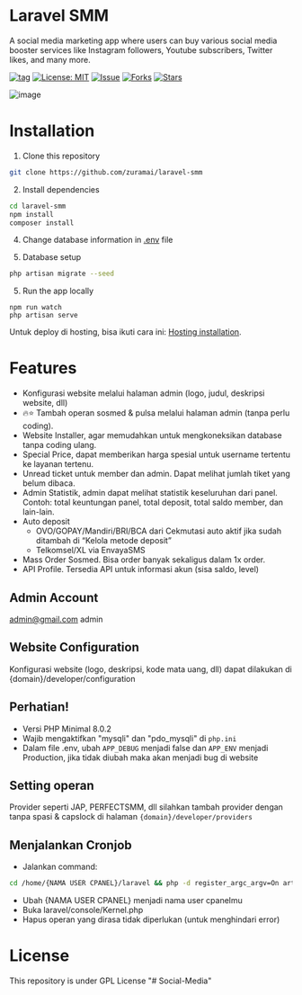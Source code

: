 # Laravel SMM

A social media marketing app where users can buy various social media booster services like Instagram followers, Youtube subscribers, Twitter likes, and many more.


[![tag](https://img.shields.io/github/tag/zuramai/laravel-smm.svg)](https://github.com/zuramai/laravel-smm) [![License: MIT](https://img.shields.io/badge/License-GPL-blue.svg)](https://github.com/zuramai/laravel-smm/blob/master/LICENSE) [![Issue](https://img.shields.io/github/issues/zuramai/laravel-smm)](https://img.shields.io/github/issues/zuramai/laravel-smm) [![Forks](https://img.shields.io/github/forks/zuramai/laravel-smm)](https://img.shields.io/github/forks/zuramai/laravel-smm) [![Stars](https://img.shields.io/github/stars/zuramai/laravel-smm)](https://img.shields.io/github/stars/zuramai/laravel-smm)

![image](https://user-images.githubusercontent.com/45036724/177029755-a54a7980-4ebd-4edb-801a-94b0fb4fd00a.png)

# Installation

1. Clone this repository
```bash
git clone https://github.com/zuramai/laravel-smm
```
2. Install dependencies
```bash
cd laravel-smm
npm install
composer install
```

4. Change database information in [.env](https://github.com/zuramai/laravel-smm/blob/master/.env) file

5. Database setup

```bash
php artisan migrate --seed
```

5. Run the app locally
```
npm run watch
php artisan serve
```

Untuk deploy di hosting, bisa ikuti cara ini: [Hosting installation](hosting-installation.md).

# Features

- Konfigurasi website melalui halaman admin (logo, judul, deskripsi website, dll)
- 🔥⭐ Tambah operan sosmed & pulsa melalui halaman admin (tanpa perlu coding).
- Website Installer, agar memudahkan untuk mengkoneksikan database tanpa coding ulang.
- Special Price, dapat memberikan harga spesial untuk username tertentu ke layanan tertenu.
- Unread ticket untuk member dan admin. Dapat melihat jumlah tiket yang belum dibaca.
- Admin Statistik, admin dapat melihat statistik keseluruhan dari panel. Contoh: total keuntungan panel, total deposit, total saldo member, dan lain-lain.
- Auto deposit 
    - OVO/GOPAY/Mandiri/BRI/BCA dari Cekmutasi auto aktif jika sudah ditambah di “Kelola metode deposit”
    - Telkomsel/XL via EnvayaSMS
- Mass Order Sosmed. Bisa order banyak sekaligus dalam 1x order.
- API Profile. Tersedia API untuk informasi akun (sisa saldo, level)

## Admin Account

admin@gmail.com	
admin

## Website Configuration

Konfigurasi website (logo, deskripsi, kode mata uang, dll) dapat dilakukan di {domain}/developer/configuration

## Perhatian!

- Versi PHP Minimal 8.0.2
- Wajib mengaktifkan "mysqli" dan "pdo_mysqli" di `php.ini`
- Dalam file .env, ubah `APP_DEBUG` menjadi false dan `APP_ENV` menjadi Production, jika tidak diubah maka akan menjadi bug di website

## Setting operan

Provider seperti JAP, PERFECTSMM, dll silahkan tambah provider dengan tanpa spasi & capslock di halaman `{domain}/developer/providers`


## Menjalankan Cronjob

- Jalankan command:
```bash
cd /home/{NAMA USER CPANEL}/laravel && php -d register_argc_argv=On artisan schedule:run >> /home/{NAMA USER CPANEL}/logs/cron.log 2>&1 
```

- Ubah {NAMA USER CPANEL} menjadi nama user cpanelmu
- Buka laravel/console/Kernel.php
- Hapus operan yang dirasa tidak diperlukan (untuk menghindari error)






# License

This repository is under GPL License
"# Social-Media" 
